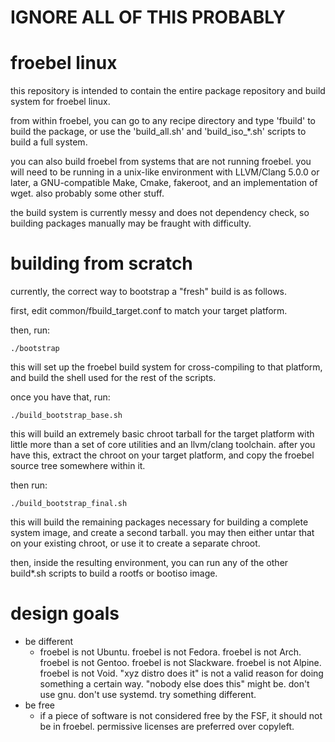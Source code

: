 IGNORE ALL OF THIS PROBABLY
===========================

froebel linux
=======

this repository is intended to contain the entire package repository and build system for froebel linux.

from within froebel, you can go to any recipe directory and type 'fbuild' to build the package, or use the 'build_all.sh' and 'build_iso_*.sh' scripts to build a full system.

you can also build froebel from systems that are not running froebel. you will need to be running in a unix-like environment with LLVM/Clang 5.0.0 or later, a GNU-compatible Make, Cmake, fakeroot, and an implementation of wget.
also probably some other stuff.

the build system is currently messy and does not dependency check, so building packages manually may be fraught with difficulty.


building from scratch
=====================

currently, the correct way to bootstrap a "fresh" build is as follows.

first, edit common/fbuild_target.conf to match your target platform.

then, run:

    ./bootstrap

this will set up the froebel build system for cross-compiling to that platform, and build the shell used for the rest of the scripts.

once you have that, run:

    ./build_bootstrap_base.sh

this will build an extremely basic chroot tarball for the target platform with little more than a set of core utilities and an llvm/clang toolchain.
after you have this, extract the chroot on your target platform, and copy the froebel source tree somewhere within it.

then run:

    ./build_bootstrap_final.sh

this will build the remaining packages necessary for building a complete system image, and create a second tarball.
you may then either untar that on your existing chroot, or use it to create a separate chroot.

then, inside the resulting environment, you can run any of the other build*.sh scripts to build a rootfs or bootiso image.

design goals
============

* be different
  * froebel is not Ubuntu. froebel is not Fedora. froebel is not Arch. froebel is not Gentoo. froebel is not Slackware. froebel is not Alpine. froebel is not Void. "xyz distro does it" is not a valid reason for doing something a certain way. "nobody else does this" might be. don't use gnu. don't use systemd. try something different.
* be free
  * if a piece of software is not considered free by the FSF, it should not be in froebel. permissive licenses are preferred over copyleft.
